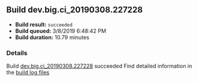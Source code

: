 ## Build dev.big.ci_20190308.227228
- **Build result:** `succeeded`
- **Build queued:** 3/8/2019 6:48:42 PM
- **Build duration:** 10.79 minutes
### Details
Build [dev.big.ci_20190308.227228](https://winappstudio.visualstudio.com/web/build.aspx?pcguid=a4ef43be-68ce-4195-a619-079b4d9834c2&builduri=vstfs%3a%2f%2f%2fBuild%2fBuild%2f27228) succeeded
Find detailed information in the [build log files](https://uwpctdiags.blob.core.windows.net/buildlogs/dev.big.ci_20190308.227228_logs.zip)
